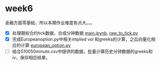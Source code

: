 # week6

金融方面零基础，所以本期作业难度有点大。。。

- [x] 处理期权合约tick数据，合成分钟数据
    [main.ipynb](./main.ipynb), [raw_to_tick.py](./raw_to_tick.py)
- [x] 完成Europeanoption.py中相关implied vol 和greeks的计算，之后向量化相应的计算
    [european_option.py](./european_option.py)
- [ ] 结合510050minute.csv中提供的数据，批量计算历史分钟数据的greeks和iv，保存相应结果。

